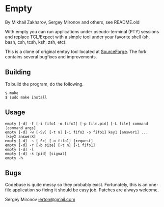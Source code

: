 Empty 
=====

By Mikhail Zakharov, Sergey Mironov and others, see README.old

With empty you can run applications under pseudo-terminal (PTY) sessions and
replace TCL/Expect with a simple tool under your favorite shell (sh, bash,
csh, tcsh, ksh, zsh, etc).

This is a clone of original emtpy tool located at
[SourceForge](http://empty.sourceforge.net/).
The fork contains several bugfixes and improvements.  

Building
--------

To build the program, do the following.

	$ make
	$ sudo make install

Usage
-----

	empty [-d] -f [-i fifo1 -o fifo2] [-p file.pid] [-L file] command [command args]
	empty [-d] -w [-Sv] [-t n] [-i fifo2 -o fifo1] key1 [answer1] ... [keyX answerX]
	empty [-d] -s [-Sc] [-o fifo1] [request]
	empty [-d] -r [-b size] [-t n] [-i fifo1]
	empty [-d] -l
	empty [-d] -k [pid] [signal]
	empty -h


Bugs
----

Codebase is quite messy so they probably exist. Fortunately, this is an one-file
application so fixing it should be easy job. Patches are always welcome.

Sergey Mironov
ierton@gmail.com

